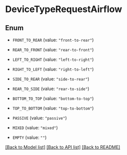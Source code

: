 # DeviceTypeRequestAirflow

## Enum


* `FRONT_TO_REAR` (value: `"front-to-rear"`)

* `REAR_TO_FRONT` (value: `"rear-to-front"`)

* `LEFT_TO_RIGHT` (value: `"left-to-right"`)

* `RIGHT_TO_LEFT` (value: `"right-to-left"`)

* `SIDE_TO_REAR` (value: `"side-to-rear"`)

* `REAR_TO_SIDE` (value: `"rear-to-side"`)

* `BOTTOM_TO_TOP` (value: `"bottom-to-top"`)

* `TOP_TO_BOTTOM` (value: `"top-to-bottom"`)

* `PASSIVE` (value: `"passive"`)

* `MIXED` (value: `"mixed"`)

* `EMPTY` (value: `""`)


[[Back to Model list]](../README.md#documentation-for-models) [[Back to API list]](../README.md#documentation-for-api-endpoints) [[Back to README]](../README.md)



